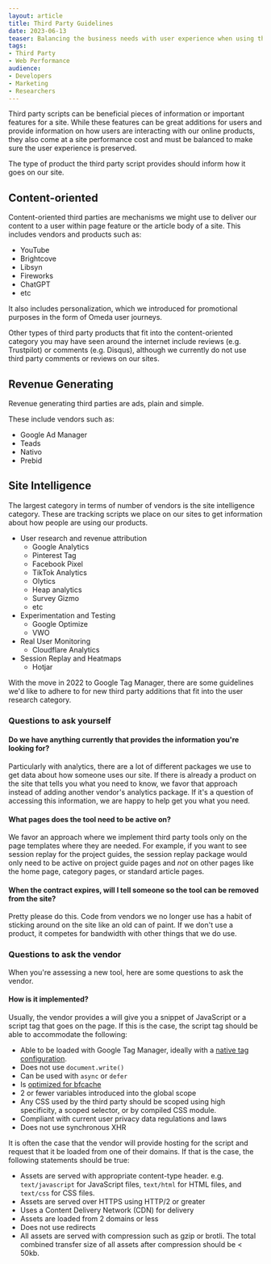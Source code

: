 ```yaml
---
layout: article
title: Third Party Guidelines
date: 2023-06-13
teaser: Balancing the business needs with user experience when using third party tools.
tags:
- Third Party
- Web Performance
audience:
- Developers
- Marketing
- Researchers
---
```

Third party scripts can be beneficial pieces of information or important features for a site. While these features can be great additions for users and provide information on how users are interacting with our online products, they also come at a site performance cost and must be balanced to make sure the user experience is preserved.

The type of product the third party script provides should inform how it goes on our site.

## Content-oriented
Content-oriented third parties are mechanisms we might use to deliver our content to a user within page feature or the article body of a site. This includes vendors and products such as:

  - YouTube
  - Brightcove
  - Libsyn
  - Fireworks
  - ChatGPT
  - etc

It also includes personalization, which we introduced for promotional purposes in the form of Omeda user journeys.

Other types of third party products that fit into the content-oriented category you may have seen around the internet include reviews (e.g. Trustpilot) or comments (e.g. Disqus), although we currently do not use third party comments or reviews on our sites.

## Revenue Generating
Revenue generating third parties are ads, plain and simple.

These include vendors such as:
  - Google Ad Manager
  - Teads
  - Nativo
  - Prebid

## Site Intelligence
The largest category in terms of number of vendors is the site intelligence category. These are tracking scripts we place on our sites to get information about how people are using our products.

- User research and revenue attribution
  - Google Analytics
  - Pinterest Tag
  - Facebook Pixel
  - TikTok Analytics
  - Olytics
  - Heap analytics
  - Survey Gizmo
  - etc
- Experimentation and Testing
  - Google Optimize
  - VWO
- Real User Monitoring
  - Cloudflare Analytics
- Session Replay and Heatmaps
  - Hotjar

With the move in 2022 to Google Tag Manager, there are some guidelines we'd like to adhere to for new third party additions that fit into the user research category.

### Questions to ask yourself
#### Do we have anything currently that provides the  information you're looking for?
Particularly with analytics, there are a lot of different packages we use to get data about how someone uses our site. If there is already a product on the site that tells you what you need to know, we favor that approach instead of adding another vendor's analytics package. If it's a question of accessing this information, we are happy to help get you what you need.

#### What pages does the tool need to be active on?
We favor an approach where we implement third party tools only on the page templates where they are needed. For example, if you want to see session replay for the project guides, the session replay package would only need to be active on project guide pages and *not* on other pages like the home page, category pages, or standard article pages.

#### When the contract expires, will I tell someone so the tool can be removed from the site?
Pretty please do this. Code from vendors we no longer use has a habit of sticking around on the site like an old can of paint. If we don't use a product, it competes for bandwidth with other things that we do use.

### Questions to ask the vendor
When you're assessing a new tool, here are some questions to ask the vendor.

#### How is it implemented?
Usually, the vendor provides a will give you a snippet of JavaScript or a script tag that goes on the page. If this is the case, the script tag should be able to accommodate the following:

- Able to be loaded with Google Tag Manager, ideally with a [native tag configuration](https://support.google.com/tagmanager/answer/3281060?hl=en).
- Does not use `document.write()`
- Can be used with `async` or `defer`
- Is [optimized for bfcache](https://web.dev/bfcache/#optimize-your-pages-for-bfcache)
- 2 or fewer variables introduced into the global scope
- Any CSS used by the third party should be scoped using high specificity, a scoped selector, or by compiled CSS module.
- Compliant with current user privacy data regulations and laws
- Does not use synchronous XHR

It is often the case that the vendor will provide hosting for the script and request that it be loaded from one of their domains. If that is the case, the following statements should be true:

- Assets are served with appropriate content-type header. e.g. `text/javascript` for JavaScript files, `text/html` for HTML files, and `text/css` for CSS files.
- Assets are served over HTTPS using HTTP/2 or greater
- Uses a Content Delivery Network (CDN) for delivery
- Assets are loaded from 2 domains or less
- Does not use redirects
- All assets are served with compression such as gzip or brotli. The total combined transfer size of all assets after compression should be < 50kb.

